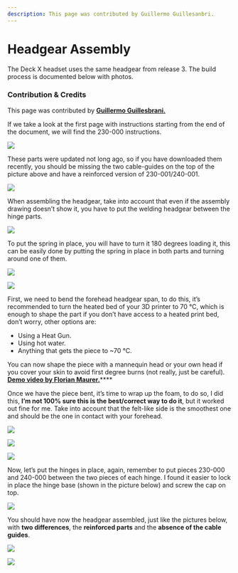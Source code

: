 ```yaml
---
description: This page was contributed by Guillermo Guillesanbri.
---
```


# Headgear Assembly

The Deck X headset uses the same headgear from release 3. The build process is documented below with photos.

### Contribution & Credits

This page was contributed by [**Guillermo Guillesbrani.** ](https://guillesanbri.github.io/)

If we take a look at the first page with instructions starting from the end of the document, we will find the 230-000 instructions.

![](../../.gitbook/assets/image%20%2811%29.png)

These parts were updated not long ago, so if you have downloaded them recently, you should be missing the two cable-guides on the top of the picture above and have a reinforced version of 230-001/240-001.

![](../../.gitbook/assets/image%20%2818%29.png)

When assembling the headgear, take into account that even if the assembly drawing doesn’t show it, you have to put the welding headgear between the hinge parts.

![](../../.gitbook/assets/image%20%2814%29.png)

To put the spring in place, you will have to turn it 180 degrees loading it, this can be easily done by putting the spring in place in both parts and turning around one of them.

![](../../.gitbook/assets/image%20%2819%29.png)

![](../../.gitbook/assets/image%20%2815%29.png)

First, we need to bend the forehead headgear span, to do this, it’s recommended to turn the heated bed of your 3D printer to 70 °C, which is enough to shape the part if you don’t have access to a heated print bed, don’t worry, other options are:

* Using a Heat Gun.
* Using hot water.
* Anything that gets the piece to ~70 °C.

You can now shape the piece with a mannequin head or your own head if you cover your skin to avoid first degree burns \(not really, just be careful\). [**Demo video by Florian Maurer.**](https://www.youtube.com/watch?v=FLRj4_IuamE)\*\*\*\*

Once we have the piece bent, it’s time to wrap up the foam, to do so, I did this, **I’m not 100% sure this is the best/correct way to do it**, but it worked out fine for me. Take into account that the felt-like side is the smoothest one and should be the one in contact with your forehead.

![](../../.gitbook/assets/image%20%2816%29.png)

![](../../.gitbook/assets/image%20%2812%29.png)

![](../../.gitbook/assets/image%20%2813%29.png)

Now, let’s put the hinges in place, again, remember to put pieces 230-000 and 240-000 between the two pieces of each hinge. I found it easier to lock in place the hinge base \(shown in the picture below\) and screw the cap on top.

![](../../.gitbook/assets/image%20%2820%29.png)

You should have now the headgear assembled, just like the pictures below, with **two differences**, the **reinforced parts** and the **absence of the cable guides**.

![](../../.gitbook/assets/image%20%2810%29.png)

![](../../.gitbook/assets/image%20%2817%29.png)

